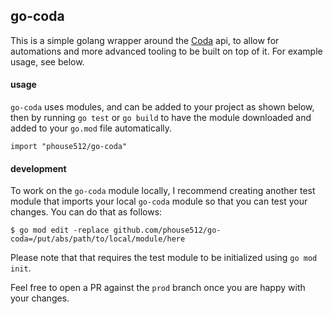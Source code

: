 ## go-coda

This is a simple golang wrapper around the [Coda](https://coda.io) api, to
allow for automations and more advanced tooling to be built on top of it. For
example usage, see below.


#### usage

`go-coda` uses modules, and can be added to your project as shown below, then
by running `go test` or `go build` to have the module downloaded and added to
your `go.mod` file automatically.

```
import "phouse512/go-coda"
```



#### development

To work on the `go-coda` module locally, I recommend creating another test
module that imports your local `go-coda` module so that you can test your
changes. You can do that as follows:

```
$ go mod edit -replace github.com/phouse512/go-coda=/put/abs/path/to/local/module/here
```

Please note that that requires the test module to be initialized using `go mod
init`.

Feel free to open a PR against the `prod` branch once you are happy with your
changes.

